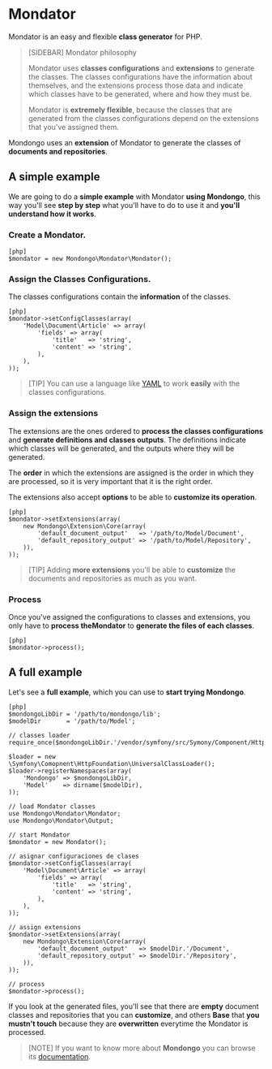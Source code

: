 Mondator
========

Mondator is an easy and flexible **class generator** for PHP.

>[SIDEBAR]
>Mondator philosophy
>
>Mondator uses **classes configurations** and **extensions** to generate the 
>classes. The classes configurations have the information about themselves, and
>the extensions process those data and indicate which classes have to be generated,
>where and how they must be.
>
>Mondator is **extremely flexible**, because the classes that are generated from
>the classes configurations depend on the extensions that you've assigned them.

Mondongo uses an **extension** of Mondator to generate the classes of
**documents and repositories**.

A simple example
-------------------

We are going to do a **simple example** with Mondator **using Mondongo**, this way you'll
see **step by step** what you'll have to do to use it and
**you'll understand how it works**.

### Create a Mondator.

    [php]
    $mondator = new Mondongo\Mondator\Mondator();

### Assign the Classes Configurations.

The classes configurations contain the **information** of the classes.

    [php]
    $mondator->setConfigClasses(array(
        'Model\Document\Article' => array(
            'fields' => array(
                'title'   => 'string',
                'content' => 'string',
            ),
        ),
    ));

>[TIP]
>You can use a language like [YAML](http://www.yaml.org) to work
>**easily** with the classes configurations.

### Assign the extensions

The extensions are the ones ordered to **process the classes configurations** and
**generate definitions and classes outputs**. The definitions indicate which
classes will be generated, and the outputs where they will be generated.

The **order** in which the extensions are assigned is the order in which they are processed, 
so it is very important that it is the right order.

The extensions also accept **options** to be able to
**customize its operation**.

    [php]
    $mondator->setExtensions(array(
        new Mondongo\Extension\Core(array(
            'default_document_output'   => '/path/to/Model/Document',
            'default_repository_output' => '/path/to/Model/Repository',
        )),
    ));

>[TIP]
>Adding **more extensions** you'll be able to **customize** the documents and
>repositories as much as you want.

### Process

Once you've assigned the configurations to classes and extensions, you only have to
**process theMondator** to **generate the files of each classes**.

    [php]
    $mondator->process();

A full example
------------------

Let's see a **full example**, which you can use to **start trying Mondongo**.

    [php]
    $mondongoLibDir = '/path/to/mondongo/lib';
    $modelDir       = '/path/to/Model';

    // classes loader
    require_once($mondongoLibDir.'/vendor/symfony/src/Symony/Component/HttpFoundation/UniversalClassLoader.php');

    $loader = new \Symfony\Comopnent\HttpFoundation\UniversalClassLoader();
    $loader->registerNamespaces(array(
        'Mondongo' => $mondongoLibDir,
        'Model'    => dirname($modelDir),
    ));

    // load Mondator classes
    use Mondongo\Mondator\Mondator;
    use Mondongo\Mondator\Output;

    // start Mondator
    $mondator = new Mondator();

    // asignar configuraciones de clases
    $mondator->setConfigClasses(array(
        'Model\Document\Article' => array(
            'fields' => array(
                'title'   => 'string',
                'content' => 'string',
            ),
        ),
    ));

    // assign extensions
    $mondator->setExtensions(array(
        new Mondongo\Extension\Core(array(
            'default_document_output'   => $modelDir.'/Document',
            'default_repository_output' => $modelDir.'/Repository',
        )),
    ));

    // process
    $mondator->process();

If you look at the generated files, you'll see that there are **empty** document classes and
repositories that you can **customize**, and others **Base**
that **you mustn't touch** because they are **overwritten** everytime the Mondator is processed.

>[NOTE]
>If you want to know more about **Mondongo** you can browse its
>[documentation](http://mondongo.es/documentation).
